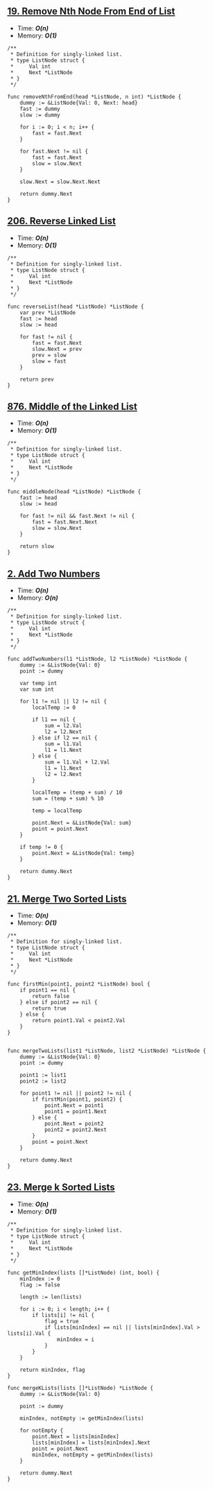 ## [19. Remove Nth Node From End of List](https://leetcode.com/problems/remove-nth-node-from-end-of-list/)

- Time: ***O(n)***
- Memory: ***O(1)***

```golang
/**
 * Definition for singly-linked list.
 * type ListNode struct {
 *     Val int
 *     Next *ListNode
 * }
 */

func removeNthFromEnd(head *ListNode, n int) *ListNode {
    dummy := &ListNode{Val: 0, Next: head}
    fast := dummy
    slow := dummy

    for i := 0; i < n; i++ {
        fast = fast.Next
    }

    for fast.Next != nil {
        fast = fast.Next
        slow = slow.Next
    }

    slow.Next = slow.Next.Next

    return dummy.Next
}
```



## [206. Reverse Linked List](https://leetcode.com/problems/reverse-linked-list/)

- Time: ***O(n)***
- Memory: ***O(1)***

```golang
/**
 * Definition for singly-linked list.
 * type ListNode struct {
 *     Val int
 *     Next *ListNode
 * }
 */
 
func reverseList(head *ListNode) *ListNode {
    var prev *ListNode
    fast := head
    slow := head

    for fast != nil {
        fast = fast.Next
        slow.Next = prev
        prev = slow
        slow = fast
    }

    return prev
}
```



## [876. Middle of the Linked List](https://leetcode.com/problems/middle-of-the-linked-list/)

- Time: ***O(n)***
- Memory: ***O(1)***

```golang
/**
 * Definition for singly-linked list.
 * type ListNode struct {
 *     Val int
 *     Next *ListNode
 * }
 */

func middleNode(head *ListNode) *ListNode {
    fast := head
    slow := head
    
    for fast != nil && fast.Next != nil {
        fast = fast.Next.Next
        slow = slow.Next
    }
    
    return slow
}
```



## [2. Add Two Numbers](https://leetcode.com/problems/add-two-numbers/)

- Time: ***O(n)***
- Memory: ***O(n)***

```golang
/**
 * Definition for singly-linked list.
 * type ListNode struct {
 *     Val int
 *     Next *ListNode
 * }
 */

func addTwoNumbers(l1 *ListNode, l2 *ListNode) *ListNode {
    dummy := &ListNode{Val: 0}
    point := dummy

    var temp int
    var sum int

    for l1 != nil || l2 != nil {
        localTemp := 0

        if l1 == nil {
            sum = l2.Val
            l2 = l2.Next
        } else if l2 == nil {
            sum = l1.Val
            l1 = l1.Next
        } else {
            sum = l1.Val + l2.Val
            l1 = l1.Next
            l2 = l2.Next
        }

        localTemp = (temp + sum) / 10
        sum = (temp + sum) % 10
        
        temp = localTemp

        point.Next = &ListNode{Val: sum}
        point = point.Next
    }

    if temp != 0 {
        point.Next = &ListNode{Val: temp}
    }

    return dummy.Next
}
```



## [21. Merge Two Sorted Lists](https://leetcode.com/problems/merge-two-sorted-lists/)

- Time: ***O(n)***
- Memory: ***O(1)***
```golang
/**
 * Definition for singly-linked list.
 * type ListNode struct {
 *     Val int
 *     Next *ListNode
 * }
 */

func firstMin(point1, point2 *ListNode) bool {
    if point1 == nil {
        return false
    } else if point2 == nil {
        return true
    } else {
        return point1.Val < point2.Val 
    }
}


func mergeTwoLists(list1 *ListNode, list2 *ListNode) *ListNode {
    dummy := &ListNode{Val: 0}
    point := dummy

    point1 := list1
    point2 := list2

    for point1 != nil || point2 != nil {
        if firstMin(point1, point2) {
            point.Next = point1
            point1 = point1.Next
        } else {
            point.Next = point2
            point2 = point2.Next
        }
        point = point.Next
    }

    return dummy.Next
}
```



## [23. Merge k Sorted Lists](https://leetcode.com/problems/merge-k-sorted-lists/)

- Time: ***O(n)***
- Memory: ***O(1)***

```golang
/**
 * Definition for singly-linked list.
 * type ListNode struct {
 *     Val int
 *     Next *ListNode
 * }
 */

func getMinIndex(lists []*ListNode) (int, bool) {
    minIndex := 0
    flag := false

    length := len(lists)

    for i := 0; i < length; i++ {
        if lists[i] != nil {
            flag = true
            if lists[minIndex] == nil || lists[minIndex].Val > lists[i].Val {
                minIndex = i
            }
        }
    }

    return minIndex, flag
}

func mergeKLists(lists []*ListNode) *ListNode {
    dummy := &ListNode{Val: 0}

    point := dummy

    minIndex, notEmpty := getMinIndex(lists)

    for notEmpty {
        point.Next = lists[minIndex]
        lists[minIndex] = lists[minIndex].Next
        point = point.Next
        minIndex, notEmpty = getMinIndex(lists)
    }

    return dummy.Next
}
```
